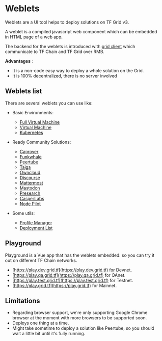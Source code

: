 # Weblets

Weblets are a UI tool helps to deploy solutions on TF Grid v3.

A weblet is a compiled javascript web component which can be embedded in HTML page of a web app.

The backend for the weblets is introduced with [grid client](../manual3_iac/grid3_javascript/grid3_javascript_home) which communicate to TF Chain and TF Grid over RMB.

__Advantages__ :

- It is a non-code easy way to deploy a whole solution on the Grid.
- It is 100% decentralized, there is no server involved

## Weblets list

There are several weblets you can use like:

- Basic Environments:
  - [Full Virtual Machine](weblets_fullvm)
  - [Virtual Machine](weblets_vm)
  - [Kubernetes](weblets_k8s)

- Ready Community Solutions:
  - [Caprover](weblets_caprover)
  - [Funkwhale](weblets_funkwhale)
  - [Peertube](weblets_peertube)
  - [Taiga](weblets_taiga)
  - [Owncloud](weblets_owncloud)
  - [Discourse](weblets_discourse)
  - [Mattermost](weblets_mattermost)
  - [Mastodon](weblets_mastodon)
  - [Presearch](weblets_presearch)
  - [CasperLabs](weblets_casper)
  - [Node Pilot](weblets_nodepilot)
  <!-- - [Algorand](weblets_algorand) -->

- Some utils:
  - [Profile Manager](weblets_profile_manager)
  - [Deployment List](weblets_deployments_list)

## Playground

Playground is a Vue app that has the weblets embedded. so you can try it out on different TF Chain networks.

- [https://play.dev.grid.tf](https://play.dev.grid.tf) for Devnet.
- [https://play.qa.grid.tf](https://play.qa.grid.tf) for QAnet.
- [https://play.test.grid.tf](https://play.test.grid.tf) for Testnet.
- [https://play.grid.tf](https://play.grid.tf) for Mainnet.

## Limitations

- Regarding browser support, we're only supporting Google Chrome browser at the moment with more browsers to be supported soon.
- Deploys one thing at a time.
- Might take sometime to deploy a solution like Peertube, so you should wait a little bit until it's fully running.
